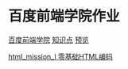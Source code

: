 # 百度前端学院作业

[百度前端学院](http://ife.baidu.com/)
[知识点](./data/mission_link.md)
[预览](./data/mission_link.md)

[html_mission_l 零基础HTML编码](http://ife.baidu.com/course/detail/id/90)